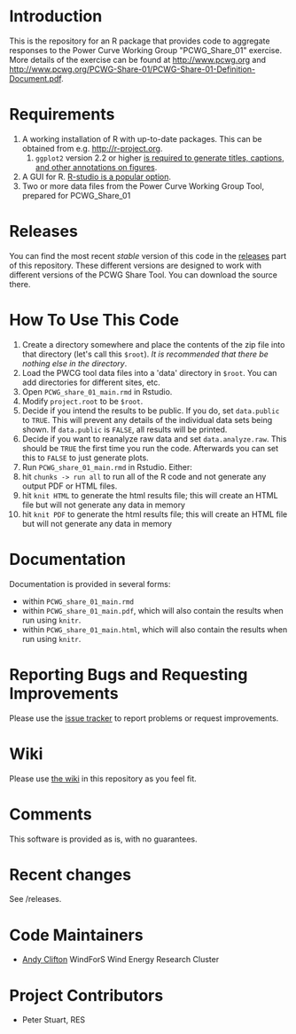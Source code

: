# Introduction
This is the repository for an R package that provides code to aggregate responses to the Power Curve Working Group "PCWG_Share_01" exercise. More details of the exercise can be found at http://www.pcwg.org and http://www.pcwg.org/PCWG-Share-01/PCWG-Share-01-Definition-Document.pdf.

# Requirements
1. A working installation of R with up-to-date packages. This can be obtained from e.g. http://r-project.org.
   1. `ggplot2` version 2.2 or higher [is required to generate titles, captions, and other annotations on figures](http://ggplot2.tidyverse.org/reference/labs.html).
2. A GUI for R. [R-studio is a popular option](http://rstudio.com).
3. Two or more data files from the Power Curve Working Group Tool, prepared for PCWG_Share_01

# Releases
You can find the most recent _stable_ version of this code in the [releases](../../releases) part of this repository. These different versions are designed to work with different versions of the PCWG Share Tool. You can download the source there.

# How To Use This Code
1. Create a directory somewhere and place the contents of the zip file into that directory (let's call this `$root`). *It is recommended that there be nothing else in the directory*.
2. Load the PWCG tool data files into a 'data' directory in `$root`. You can add directories for different sites, etc.
3. Open `PCWG_share_01_main.rmd` in Rstudio. 
  1. Modify `project.root` to be `$root`.
  2. Decide if you intend the results to be public. If you do, set `data.public` to `TRUE`. This will prevent any details of the individual data sets being shown. If `data.public` is `FALSE`, all results will be printed.
  3. Decide if you want to reanalyze raw data and set `data.analyze.raw`. This should be `TRUE` the first time you run the code. Afterwards you can set this to `FALSE` to just generate plots.
4. Run `PCWG_share_01_main.rmd` in Rstudio. Either:
  1. hit `chunks -> run all` to run all of the R code and not generate any output PDF or HTML files.
  2. hit `knit HTML` to generate the html results file; this will create an HTML file but will not generate any data in memory
  3. hit `knit PDF` to generate the html results file; this will create an HTML file but will not generate any data in memory

# Documentation
Documentation is provided in several forms:
* within `PCWG_share_01_main.rmd`
* within `PCWG_share_01_main.pdf`, which will also contain the results when run using `knitr`.
* within `PCWG_share_01_main.html`, which will also contain the results when run using `knitr`.

# Reporting Bugs and Requesting Improvements
Please use the [issue tracker](../../issues) to report problems or request improvements.

# Wiki
Please use [the wiki](../../wiki) in this repository as you feel fit.

# Comments
This software is provided as is, with no guarantees.

# Recent changes
See /releases.

# Code Maintainers
* [Andy Clifton](mailto:clifton@windfors.de) WindForS Wind Energy Research Cluster

# Project Contributors
* Peter Stuart, RES
